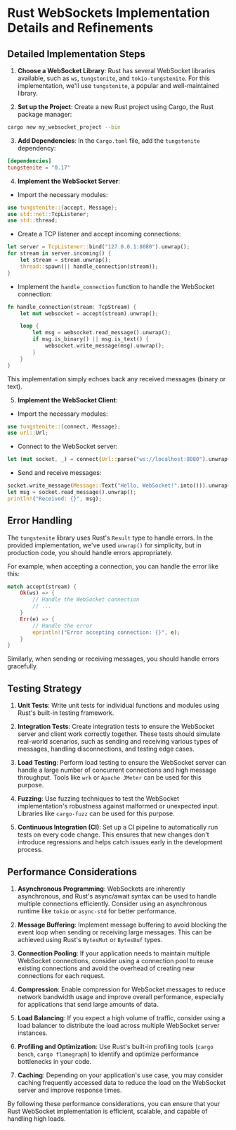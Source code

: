 # Rust WebSockets Implementation Details and Refinements

## Detailed Implementation Steps

1. **Choose a WebSocket Library**: Rust has several WebSocket libraries available, such as `ws`, `tungstenite`, and `tokio-tungstenite`. For this implementation, we'll use `tungstenite`, a popular and well-maintained library.

2. **Set up the Project**: Create a new Rust project using Cargo, the Rust package manager:

```bash
cargo new my_websocket_project --bin
```

3. **Add Dependencies**: In the `Cargo.toml` file, add the `tungstenite` dependency:

```toml
[dependencies]
tungstenite = "0.17"
```

4. **Implement the WebSocket Server**:

- Import the necessary modules:

```rust
use tungstenite::{accept, Message};
use std::net::TcpListener;
use std::thread;
```

- Create a TCP listener and accept incoming connections:

```rust
let server = TcpListener::bind("127.0.0.1:8080").unwrap();
for stream in server.incoming() {
    let stream = stream.unwrap();
    thread::spawn(|| handle_connection(stream));
}
```

- Implement the `handle_connection` function to handle the WebSocket connection:

```rust
fn handle_connection(stream: TcpStream) {
    let mut websocket = accept(stream).unwrap();

    loop {
        let msg = websocket.read_message().unwrap();
        if msg.is_binary() || msg.is_text() {
            websocket.write_message(msg).unwrap();
        }
    }
}
```

This implementation simply echoes back any received messages (binary or text).

5. **Implement the WebSocket Client**:

- Import the necessary modules:

```rust
use tungstenite::{connect, Message};
use url::Url;
```

- Connect to the WebSocket server:

```rust
let (mut socket, _) = connect(Url::parse("ws://localhost:8080").unwrap()).expect("Can't connect");
```

- Send and receive messages:

```rust
socket.write_message(Message::Text("Hello, WebSocket!".into())).unwrap();
let msg = socket.read_message().unwrap();
println!("Received: {}", msg);
```

## Error Handling

The `tungstenite` library uses Rust's `Result` type to handle errors. In the provided implementation, we've used `unwrap()` for simplicity, but in production code, you should handle errors appropriately.

For example, when accepting a connection, you can handle the error like this:

```rust
match accept(stream) {
    Ok(ws) => {
        // Handle the WebSocket connection
        // ...
    }
    Err(e) => {
        // Handle the error
        eprintln!("Error accepting connection: {}", e);
    }
}
```

Similarly, when sending or receiving messages, you should handle errors gracefully.

## Testing Strategy

1. **Unit Tests**: Write unit tests for individual functions and modules using Rust's built-in testing framework.

2. **Integration Tests**: Create integration tests to ensure the WebSocket server and client work correctly together. These tests should simulate real-world scenarios, such as sending and receiving various types of messages, handling disconnections, and testing edge cases.

3. **Load Testing**: Perform load testing to ensure the WebSocket server can handle a large number of concurrent connections and high message throughput. Tools like `wrk` or `Apache JMeter` can be used for this purpose.

4. **Fuzzing**: Use fuzzing techniques to test the WebSocket implementation's robustness against malformed or unexpected input. Libraries like `cargo-fuzz` can be used for this purpose.

5. **Continuous Integration (CI)**: Set up a CI pipeline to automatically run tests on every code change. This ensures that new changes don't introduce regressions and helps catch issues early in the development process.

## Performance Considerations

1. **Asynchronous Programming**: WebSockets are inherently asynchronous, and Rust's async/await syntax can be used to handle multiple connections efficiently. Consider using an asynchronous runtime like `tokio` or `async-std` for better performance.

2. **Message Buffering**: Implement message buffering to avoid blocking the event loop when sending or receiving large messages. This can be achieved using Rust's `BytesMut` or `BytesBuf` types.

3. **Connection Pooling**: If your application needs to maintain multiple WebSocket connections, consider using a connection pool to reuse existing connections and avoid the overhead of creating new connections for each request.

4. **Compression**: Enable compression for WebSocket messages to reduce network bandwidth usage and improve overall performance, especially for applications that send large amounts of data.

5. **Load Balancing**: If you expect a high volume of traffic, consider using a load balancer to distribute the load across multiple WebSocket server instances.

6. **Profiling and Optimization**: Use Rust's built-in profiling tools (`cargo bench`, `cargo flamegraph`) to identify and optimize performance bottlenecks in your code.

7. **Caching**: Depending on your application's use case, you may consider caching frequently accessed data to reduce the load on the WebSocket server and improve response times.

By following these performance considerations, you can ensure that your Rust WebSocket implementation is efficient, scalable, and capable of handling high loads.